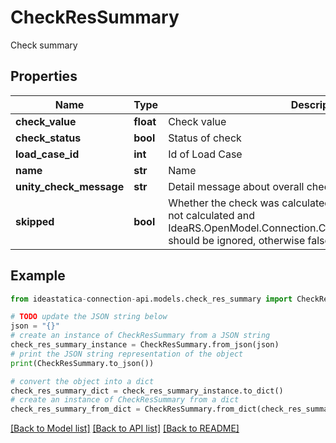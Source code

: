 # CheckResSummary

Check summary

## Properties

Name | Type | Description | Notes
------------ | ------------- | ------------- | -------------
**check_value** | **float** | Check value | [optional] 
**check_status** | **bool** | Status of check | [optional] 
**load_case_id** | **int** | Id of Load Case | [optional] 
**name** | **str** | Name | [optional] 
**unity_check_message** | **str** | Detail message about overall check | [optional] 
**skipped** | **bool** | Whether the check was calculated or not.  If true, the check was not calculated and IdeaRS.OpenModel.Connection.CheckResSummary.CheckValue should be ignored, otherwise false. | [optional] 

## Example

```python
from ideastatica-connection-api.models.check_res_summary import CheckResSummary

# TODO update the JSON string below
json = "{}"
# create an instance of CheckResSummary from a JSON string
check_res_summary_instance = CheckResSummary.from_json(json)
# print the JSON string representation of the object
print(CheckResSummary.to_json())

# convert the object into a dict
check_res_summary_dict = check_res_summary_instance.to_dict()
# create an instance of CheckResSummary from a dict
check_res_summary_from_dict = CheckResSummary.from_dict(check_res_summary_dict)
```
[[Back to Model list]](../README.md#documentation-for-models) [[Back to API list]](../README.md#documentation-for-api-endpoints) [[Back to README]](../README.md)


